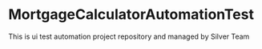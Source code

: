 # MortgageCalculatorAutomationTest
This is ui test automation project repository and managed by Silver Team
